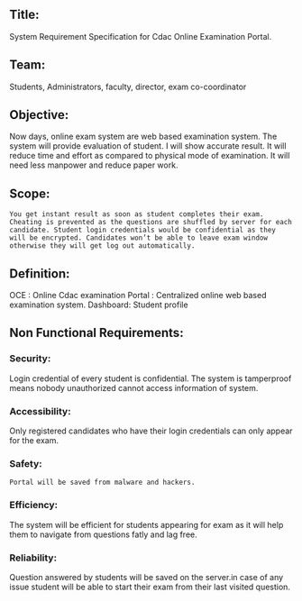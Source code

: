 ## Title:
System Requirement Specification for Cdac Online Examination Portal.

## Team: 
Students, Administrators, faculty, director, exam co-coordinator

## Objective:
	
Now days, online exam system are web based examination system.
The system will provide evaluation of student. 
I will show accurate result. 
It will reduce time and effort as compared to physical mode of examination. 
It will need less manpower and reduce paper work.

## Scope:
	You get instant result as soon as student completes their exam. Cheating is prevented as the questions are shuffled by server for each candidate. Student login credentials would be confidential as they will be encrypted. Candidates won’t be able to leave exam window otherwise they will get log out automatically.

## Definition:
OCE : Online Cdac examination
Portal : Centralized online web based examination system.
Dashboard: Student profile 

## Non Functional Requirements:

### Security: 
Login credential of every student is confidential. The system is tamperproof means nobody unauthorized cannot access information of system.

### Accessibility:
Only registered candidates who have their login credentials can only appear for the exam.

### Safety:
	Portal will be saved from malware and hackers.
### Efficiency:
The system will be efficient for students appearing for exam as it will help them to navigate from questions fatly and lag free.

### Reliability:
Question answered by students will be saved on the server.in case of any issue student will be able to start their exam from their last visited question.
	








